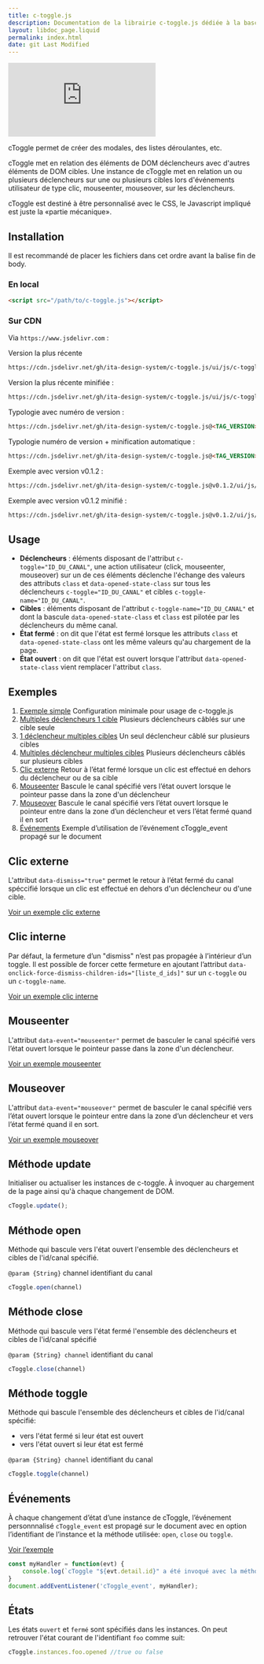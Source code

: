 ```yaml
---
title: c-toggle.js
description: Documentation de la librairie c-toggle.js dédiée à la bascule d’état des classes CSS d’un élément
layout: libdoc_page.liquid
permalink: index.html
date: git Last Modified
---
```


[![GitHub release (latest by date)](https://img.shields.io/github/v/release/ita-design-system/c-toggle.js?style=for-the-badge)](https://github.com/ita-design-system/c-toggle.js/releases)

cToggle permet de créer des modales, des listes déroulantes, etc.

cToggle met en relation des éléments de DOM déclencheurs avec d'autres éléments de DOM cibles. Une instance de cToggle met en relation un ou plusieurs déclencheurs sur une ou plusieurs cibles lors d'événements utilisateur de type clic, mouseenter, mouseover, sur les déclencheurs.

cToggle est destiné à être personnalisé avec le CSS, le Javascript impliqué est juste la «partie mécanique».

## Installation

Il est recommandé de placer les fichiers dans cet ordre avant la balise fin de body.

### En local

```html
<script src="/path/to/c-toggle.js"></script>
```

### Sur CDN

Via `https://www.jsdelivr.com` :

Version la plus récente

```html
https://cdn.jsdelivr.net/gh/ita-design-system/c-toggle.js/ui/js/c-toggle.js
```

Version la plus récente minifiée :

```html
https://cdn.jsdelivr.net/gh/ita-design-system/c-toggle.js/ui/js/c-toggle.min.js
```

Typologie avec numéro de version :

```html
https://cdn.jsdelivr.net/gh/ita-design-system/c-toggle.js@<TAG_VERSION>/ui/js/c-toggle.js
```

Typologie numéro de version + minification automatique :

```html
https://cdn.jsdelivr.net/gh/ita-design-system/c-toggle.js@<TAG_VERSION>/ui/js/c-toggle.min.js
```

Exemple avec version v0.1.2 : 

```html
https://cdn.jsdelivr.net/gh/ita-design-system/c-toggle.js@v0.1.2/ui/js/c-toggle.js
```

Exemple avec version v0.1.2 minifié :
```html
https://cdn.jsdelivr.net/gh/ita-design-system/c-toggle.js@v0.1.2/ui/js/c-toggle.min.js
```

## Usage

* **Déclencheurs** : éléments disposant de l'attribut `c-toggle="ID_DU_CANAL"`, une action utilisateur (click, mouseenter, mouseover) sur un de ces éléments déclenche l'échange des valeurs des attributs `class` et `data-opened-state-class` sur tous les déclencheurs `c-toggle="ID_DU_CANAL"` et cibles `c-toggle-name="ID_DU_CANAL"`.
* **Cibles** : éléments disposant de l'attribut `c-toggle-name="ID_DU_CANAL"` et dont la bascule `data-opened-state-class` et `class` est pilotée par les déclencheurs du même canal.
* **État fermé** : on dit que l'état est fermé lorsque les attributs `class` et `data-opened-state-class` ont les même valeurs qu'au chargement de la page.
* **État ouvert** : on dit que l'état est ouvert lorsque l'attribut `data-opened-state-class` vient remplacer l'attribut `class`.

## Exemples

1. [Exemple simple](/content/exemple-1.md) Configuration minimale pour usage de c-toggle.js 
1. [Multiples déclencheurs 1 cible](/content/exemple-2.md) Plusieurs déclencheurs câblés sur une cible seule 
1. [1 déclencheur multiples cibles](/content/exemple-3.md) Un seul déclencheur câblé sur plusieurs cibles 
1. [Multiples déclencheur multiples cibles](/content/exemple-4.md) Plusieurs déclencheurs câblés sur plusieurs cibles 
1. [Clic externe](/content/exemple-5.md) Retour à l’état fermé lorsque un clic est effectué en dehors du déclencheur ou de sa cible 
1. [Mouseenter](/content/exemple-6.md) Bascule le canal spécifié vers l’état ouvert lorsque le pointeur passe dans la zone d'un déclencheur 
1. [Mouseover](/content/exemple-7.md) Bascule le canal spécifié vers l’état ouvert lorsque le pointeur entre dans la zone d’un déclencheur et vers l’état fermé quand il en sort 
1. [Événements](/content/exemple-8.md) Exemple d’utilisation de l’événement cToggle_event propagé sur le document 

## Clic externe

L'attribut `data-dismiss="true"` permet le retour à l’état fermé du canal spéccifié lorsque un clic est effectué en dehors d'un déclencheur ou d'une cible.

[Voir un exemple clic externe](/content/exemple-5.md)

## Clic interne

Par défaut, la fermeture d’un "dismiss" n’est pas propagée à l’intérieur d’un toggle. Il est possible de forcer cette fermeture en ajoutant l’attribut `data-onclick-force-dismiss-children-ids="[liste_d_ids]"` sur un `c-toggle` ou un `c-toggle-name`.

[Voir un exemple clic interne](/content/exemple-5.md)

## Mouseenter

L'attribut `data-event="mouseenter"` permet de basculer le canal spécifié vers l’état ouvert lorsque le pointeur passe dans la zone d'un déclencheur.

[Voir un exemple mouseenter](/content/exemple-6.md)

## Mouseover

L'attribut `data-event="mouseover"` permet de basculer le canal spécifié vers l’état ouvert lorsque le pointeur entre dans la zone d’un déclencheur et vers l’état fermé quand il en sort.

[Voir un exemple mouseover](content/exemple-7.md)

## Méthode update

Initialiser ou actualiser les instances de c-toggle. À invoquer au chargement de la page ainsi qu'à chaque changement de DOM.

```javascript
cToggle.update();
```

## Méthode open

Méthode qui bascule vers l'état ouvert l'ensemble des déclencheurs et cibles de l'id/canal spécifié.

`@param {String}` channel identifiant du canal

```javascript
cToggle.open(channel)
```

## Méthode close

Méthode qui bascule vers l'état fermé l'ensemble des déclencheurs et cibles de l'id/canal spécifié

`@param {String} channel` identifiant du canal

```javascript
cToggle.close(channel)
```

## Méthode toggle

Méthode qui bascule l'ensemble des déclencheurs et cibles de l'id/canal spécifié:

* vers l'état fermé si leur état est ouvert
* vers l'état ouvert si leur état est fermé

`@param {String} channel` identifiant du canal

```javascript
cToggle.toggle(channel)
```

## Événements

À chaque changement d’état d’une instance de cToggle, l’événement personnnalisé `cToggle_event` est propagé sur le document avec en option l’identifiant de l’instance et la méthode utilisée: `open`, `close` ou `toggle`.

[Voir l’exemple](content/exemple-8.md)

```javascript
const myHandler = function(evt) {
    console.log(`cToggle "${evt.detail.id}" a été invoqué avec la méthode "${evt.detail.method}"`)
}
document.addEventListener('cToggle_event', myHandler);
```

## États

Les états `ouvert` et `fermé` sont spécifiés dans les instances. On peut retrouver l'état courant de l'identifiant `foo` comme suit:

```javascript
cToggle.instances.foo.opened //true ou false
```